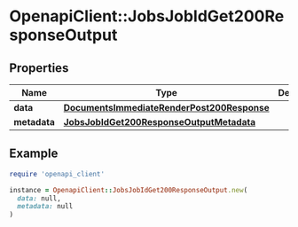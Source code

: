 # OpenapiClient::JobsJobIdGet200ResponseOutput

## Properties

| Name | Type | Description | Notes |
| ---- | ---- | ----------- | ----- |
| **data** | [**DocumentsImmediateRenderPost200Response**](DocumentsImmediateRenderPost200Response.md) |  |  |
| **metadata** | [**JobsJobIdGet200ResponseOutputMetadata**](JobsJobIdGet200ResponseOutputMetadata.md) |  |  |

## Example

```ruby
require 'openapi_client'

instance = OpenapiClient::JobsJobIdGet200ResponseOutput.new(
  data: null,
  metadata: null
)
```

